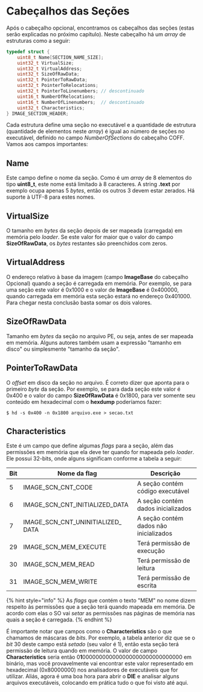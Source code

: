 # Cabeçalhos das Seções

Após o cabeçalho opcional, encontramos os cabeçalhos das seções (estas serão explicadas no próximo capítulo). Neste cabeçalho há um _array_ de estruturas como a seguir:

```c
typedef struct {
    uint8_t Name[SECTION_NAME_SIZE];
    uint32_t VirtualSize;
    uint32_t VirtualAddress;
    uint32_t SizeOfRawData;
    uint32_t PointerToRawData;
    uint32_t PointerToRelocations;
    uint32_t PointerToLinenumbers; // descontinuado
    uint16_t NumberOfRelocations;
    uint16_t NumberOfLinenumbers;  // descontinuado
    uint32_t Characteristics;
} IMAGE_SECTION_HEADER;
```

Cada estrutura define uma seção no executável e a quantidade de estrutura (quantidade de elementos neste _array_) é igual ao número de seções no executável, definido no campo _NumberOfSections_ do cabeçalho COFF. Vamos aos campos importantes:

## **Name**

Este campo define o nome da seção. Como é um _array_ de 8 elementos do tipo **uint8\_t**, este nome está limitado à 8 caracteres. A string **.text** por exemplo ocupa apenas 5 _bytes_, então os outros 3 devem estar zerados. Há suporte à UTF-8 para estes nomes.

## **VirtualSize**

O tamanho em _bytes_ da seção depois de ser mapeada (carregada) em memória pelo _loader_. Se este valor for maior que o valor do campo **SizeOfRawData**, os _bytes_ restantes são preenchidos com zeros.

## **VirtualAddress**

O endereço relativo à base da imagem (campo **ImageBase** do cabeçalho Opcional) quando a seção é carregada em memória. Por exemplo, se para uma seção este valor é 0x1000 e o valor de **ImageBase** é 0x400000, quando carregada em memória esta seção estará no endereço 0x401000. Para chegar nesta conclusão basta somar os dois valores.

## **SizeOfRawData**

Tamanho em _bytes_ da seção no arquivo PE, ou seja, antes de ser mapeada em memória. Alguns autores também usam a expressão "tamanho em disco" ou simplesmente "tamanho da seção".

## **PointerToRawData**

O _offset_ em disco da seção no arquivo. É correto dizer que aponta para o primeiro _byte_ da seção. Por exemplo, se para dada seção este valor é 0x400 e o valor do campo **SizeOfRawData** é 0x1800, para ver somente seu conteúdo em hexadecimal com o **hexdump** poderíamos fazer:

```
$ hd -s 0x400 -n 0x1800 arquivo.exe > secao.txt
```

## **Characteristics**

Este é um campo que define algumas _flags_ para a seção, além das permissões em memória que ela deve ter quando for mapeada pelo _loader_. Ele possui 32-bits, onde alguns significam conforme a tabela a seguir:

| Bit | Nome da flag                          | Descrição                              |
| --- | ------------------------------------- | -------------------------------------- |
| 5   | IMAGE\_SCN\_CNT\_CODE                 | A seção contém código executável       |
| 6   | IMAGE\_SCN\_CNT\_INITIALIZED\_DATA    | A seção contém dados inicializados     |
| 7   | IMAGE\_SCN\_CNT\_UNINITIALIZED\_ DATA | A seção contém dados não inicializados |
| 29  | IMAGE\_SCN\_MEM\_EXECUTE              | Terá permissão de execução             |
| 30  | IMAGE\_SCN\_MEM\_READ                 | Terá permissão de leitura              |
| 31  | IMAGE\_SCN\_MEM\_WRITE                | Terá permissão de escrita              |

{% hint style="info" %}
As _flags_ que contém o texto "MEM" no nome dizem respeito às permissões que a seção terá quando mapeada em memória. De acordo com elas o SO vai _setar_ as permissões nas páginas de memória nas quais a seção é carregada.
{% endhint %}

É importante notar que campos como o **Characteristics** são o que chamamos de máscaras de _bits_. Por exemplo, a tabela anterior diz que se o _bit_ 30 deste campo está _setado_ (seu valor é 1), então esta seção terá permissão de leitura quando em memória. O valor de campo **Characteristics** seria então 0**1**000000000000000000000000000000 em binário, mas você provavelmente vai encontrar este valor representado em hexadecimal (0x80000000) nos analisadores de executáveis que for utilizar. Aliás, agora é uma boa hora para abrir o **DIE** e analisar alguns arquivos executáveis, colocando em prática tudo o que foi visto até aqui.
